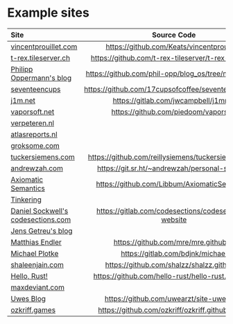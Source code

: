 # Example sites

| Site                                                               |                   Source Code                        |
|:-------------------------------------------------------------------|:----------------------------------------------------:|
| [vincentprouillet.com](https://www.vincentprouillet.com/)          | https://github.com/Keats/vincentprouillet/           |
| [t-rex.tileserver.ch](https://t-rex.tileserver.ch)                 | https://github.com/t-rex-tileserver/t-rex-website/   |
| [Philipp Oppermann's blog](https://os.phil-opp.com/)               | https://github.com/phil-opp/blog_os/tree/master/blog |
| [seventeencups](https://www.seventeencups.net)                     | https://github.com/17cupsofcoffee/seventeencups.net  |
| [j1m.net](https://j1m.net)                                         | https://gitlab.com/jwcampbell/j1mnet                 |
| [vaporsoft.net](http://vaporsoft.net)                              | https://github.com/piedoom/vaporsoft                 |
| [verpeteren.nl](http://www.verpeteren.nl)                          |                                                      |
| [atlasreports.nl](http://www.atlasreports.nl)                      |                                                      |
| [groksome.com](http://www.groksome.com)                            |                                                      |
| [tuckersiemens.com](https://tuckersiemens.com)                     | https://github.com/reillysiemens/tuckersiemens.com   |
| [andrewzah.com](https://andrewzah.com)                             | https://git.sr.ht/~andrewzah/personal-site/tree      |
| [Axiomatic Semantics](https://axiomatic.neophilus.net)             | https://github.com/Libbum/AxiomaticSemantics         |
| [Tinkering](https://tinkering.xyz)                                 |                                                      |
| [Daniel Sockwell's codesections.com](https://www.codesections.com) | https://gitlab.com/codesections/codesections-website |
| [Jens Getreu's blog](https://blog.getreu.net)                      |                                                      |
| [Matthias Endler](https://matthias-endler.de)                      | https://github.com/mre/mre.github.io                 |
| [Michael Plotke](https://michael.plotke.me)                        | https://gitlab.com/bdjnk/michael                     |
| [shaleenjain.com](https://shaleenjain.com)                         | https://github.com/shalzz/shalzz.github.io           |
| [Hello, Rust!](https://hello-rust.show)                            | https://github.com/hello-rust/hello-rust.github.io   |
| [maxdeviant.com](https://maxdeviant.com/)                          |                                                      |
| [Uwes Blog](https://uwe-arzt.de)                                   | https://github.com/uwearzt/site-uwe-arzt             |
| [ozkriff.games](https://ozkriff.games)                             | https://github.com/ozkriff/ozkriff.github.io-src     |
